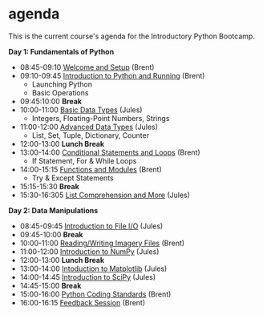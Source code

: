# agenda
This is the current course's agenda for the Introductory Python Bootcamp.

__Day 1: Fundamentals of Python__
* 08:45-09:10 [Welcome and Setup]() (Brent)
* 09:10-09:45 [Introduction to Python and Running]() (Brent)
  * Launching Python
  * Basic Operations
* 09:45:10:00 **Break**
* 10:00-11:00 [Basic Data Types]() (Jules)
  * Integers, Floating-Point Numbers, Strings
* 11:00-12:00 [Advanced Data Types]() (Jules)
  * List, Set, Tuple, Dictionary, Counter
* 12:00-13:00 **Lunch Break**
* 13:00-14:00 [Conditional Statements and Loops]() (Brent)
  * If Statement, For & While Loops
* 14:00-15:15 [Functions and Modules]() (Brent)
  * Try & Except Statements
* 15:15-15:30 **Break**
* 15:30-16:305 [List Comprehension and More]() (Jules)

__Day 2: Data Manipulations__
* 08:45-09:45 [Introduction to File I/O]() (Jules)
* 09:45-10:00 **Break**
* 10:00-11:00 [Reading/Writing Imagery Files]() (Brent)
* 11:00-12:00 [Introduction to NumPy]() (Jules)
* 12:00-13:00 **Lunch Break**
* 13:00-14:00 [Intoduction to Matplotlib]() (Jules)
* 14:00-14:45 [Introduction to SciPy]() (Jules)
* 14:45-15:00 **Break**
* 15:00-16:00 [Python Coding Standards]() (Brent)
* 16:00-16:15 [Feedback Session]() (Brent)
